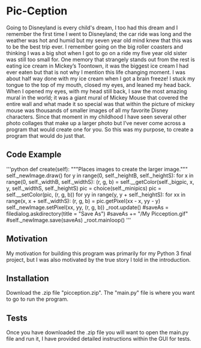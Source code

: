 # Pic-Ception
Going to Disneyland is every child's dream, I too had this dream and I remember the first time I went to Disneyland; the car ride was long and the weather was hot and humid but my seven year old mind knew that this was to be the best trip ever. I remember going on the big roller coasters and thinking I was a big shot when I got to go on a ride my five year old sister was still too small for. One memory that strangely stands out from the rest is eating ice cream in Mickey’s Toontown, it was the biggest ice cream I had ever eaten but that is not why I mention this life changing moment. I was about half way done with my ice cream when I got a brain freeze! I stuck my tongue to the top of my mouth, closed my eyes, and leaned my head back. When I opened my eyes, with my head still back, I saw the most amazing mural in the world; it was a giant mural of Mickey Mouse that covered the entire wall and what made it so special was that within the picture of mickey mouse was thousands of smaller images of all my favorite Disney characters. Since that moment in my childhood I have seen several other photo collages that make up a larger photo but I’ve never come across a program that would create one for you. So this was my purpose, to create a program that would do just that.

## Code Example
'''python
def create(self):
		"""Places images to create the larger image."""
		self._newImage.draw()
		for y in range(0, self._heightB, self._heightS):
			for x in range(0, self._widthB, self._widthS):
				(r, g, b) = self.__getColor(self._bigpic, x, y, self._widthS, self._heightS)
				pic = choice(self._minipics)
				pic = self.__setColor(pic, (r, g, b))
				for yy in range(y, y + self._heightS):
					for xx in range(x, x + self._widthS):
						(r, g, b) = pic.getPixel(xx - x, yy - y)
						self._newImage.setPixel(xx, yy, (r, g, b))
			_root.update()
		#saveAs = filedialog.askdirectory(title = "Save As")
		#saveAs += "/My Picception.gif"
		#self._newImage.save(saveAs)
		_root.mainloop()
'''
## Motivation

My motivation for building this program was primarily for my Python 3 final project, but I was also motivated by the true story I told in the introduction.

## Installation

Download the .zip file "picception.zip". The "main.py" file is where you want to go to run the program.

## Tests

Once you have downloaded the .zip file you will want to open the main.py file and run it, I have provided detailed instructions within the GUI for tests.
